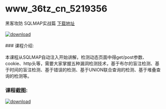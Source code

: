 # www_36tz_cn_5219356
黑客攻防 SQLMAP实战篇
[下载地址](http://www.36tz.cn/article/5219356 "下载地址")
<br/></br>[![download](http://36tz.cn/muke_img/2021_04_1-15-300x170.png "下载地址")](http://www.36tz.cn/article/5219356 "下载地址")
<br/></br>### 课程介绍:<br/></br>本课程从SQLMAP自动注入开始讲解，检测动态页面中得get/post参数、cookie、http头等，需要大家掌握五种漏洞检测技术，基于布尔的盲注检测、基于时间的盲注检测、基于错误的检测、基于UNION联合查询的检测、基于堆叠查询的检测等。

### 课程截图:
[![download](http://36tz.cn/muke_img/2021_04_2-14.png "下载地址")](http://www.36tz.cn/article/5219356 "下载地址")

